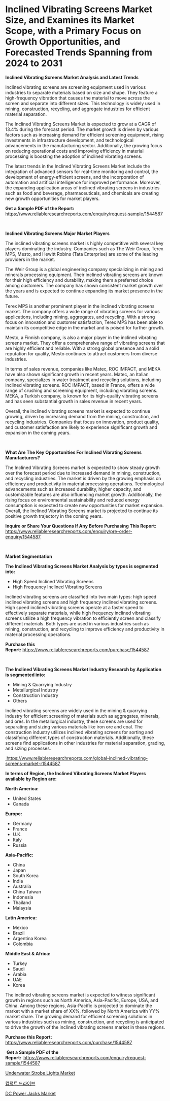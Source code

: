 <p><h1>Inclined Vibrating Screens Market Size, and Examines its Market Scope, with a Primary Focus on Growth Opportunities, and Forecasted Trends Spanning from 2024 to 2031</h1></p><p><strong>Inclined Vibrating Screens Market Analysis and Latest Trends</strong></p>
<p><p>Inclined vibrating screens are screening equipment used in various industries to separate materials based on size and shape. They feature a high-frequency vibration that causes the material to move across the screen and separate into different sizes. This technology is widely used in mining, construction, recycling, and aggregate industries for efficient material separation.</p><p>The Inclined Vibrating Screens Market is expected to grow at a CAGR of 13.4% during the forecast period. The market growth is driven by various factors such as increasing demand for efficient screening equipment, rising investments in infrastructure development, and technological advancements in the manufacturing sector. Additionally, the growing focus on reducing operational costs and improving efficiency in material processing is boosting the adoption of inclined vibrating screens.</p><p>The latest trends in the Inclined Vibrating Screens Market include the integration of advanced sensors for real-time monitoring and control, the development of energy-efficient screens, and the incorporation of automation and artificial intelligence for improved performance. Moreover, the expanding application areas of inclined vibrating screens in industries such as food and beverage, pharmaceuticals, and chemicals are creating new growth opportunities for market players.</p></p>
<p><strong>Get a Sample PDF of the Report:&nbsp;</strong> <a href="https://www.reliableresearchreports.com/enquiry/request-sample/1544587">https://www.reliableresearchreports.com/enquiry/request-sample/1544587</a></p>
<p>&nbsp;</p>
<p><strong>Inclined Vibrating Screens Major Market Players</strong></p>
<p><p>The inclined vibrating screens market is highly competitive with several key players dominating the industry. Companies such as The Weir Group, Terex MPS, Mesto, and Hewitt Robins (Tata Enterprise) are some of the leading providers in the market.</p><p>The Weir Group is a global engineering company specializing in mining and minerals processing equipment. Their inclined vibrating screens are known for their high efficiency and durability, making them a preferred choice among customers. The company has shown consistent market growth over the years and is expected to continue expanding its market presence in the future.</p><p>Terex MPS is another prominent player in the inclined vibrating screens market. The company offers a wide range of vibrating screens for various applications, including mining, aggregates, and recycling. With a strong focus on innovation and customer satisfaction, Terex MPS has been able to maintain its competitive edge in the market and is poised for further growth.</p><p>Mesto, a Finnish company, is also a major player in the inclined vibrating screens market. They offer a comprehensive range of vibrating screens that are highly efficient and reliable. With a strong global presence and a solid reputation for quality, Mesto continues to attract customers from diverse industries.</p><p>In terms of sales revenue, companies like Matec, ROC IMPACT, and MEKA have also shown significant growth in recent years. Matec, an Italian company, specializes in water treatment and recycling solutions, including inclined vibrating screens. ROC IMPACT, based in France, offers a wide range of crushing and screening equipment, including vibrating screens. MEKA, a Turkish company, is known for its high-quality vibrating screens and has seen substantial growth in sales revenue in recent years.</p><p>Overall, the inclined vibrating screens market is expected to continue growing, driven by increasing demand from the mining, construction, and recycling industries. Companies that focus on innovation, product quality, and customer satisfaction are likely to experience significant growth and expansion in the coming years.</p></p>
<p>&nbsp;</p>
<p><strong>What Are The Key Opportunities For Inclined Vibrating Screens Manufacturers?</strong></p>
<p><p>The Inclined Vibrating Screens market is expected to show steady growth over the forecast period due to increased demand in mining, construction, and recycling industries. The market is driven by the growing emphasis on efficiency and productivity in material processing operations. Technological advancements such as increased durability, higher capacity, and customizable features are also influencing market growth. Additionally, the rising focus on environmental sustainability and reduced energy consumption is expected to create new opportunities for market expansion. Overall, the Inclined Vibrating Screens market is projected to continue its positive growth trajectory in the coming years.</p></p>
<p><strong>Inquire or Share Your Questions If Any Before Purchasing This Report:</strong> <a href="https://www.reliableresearchreports.com/enquiry/pre-order-enquiry/1544587">https://www.reliableresearchreports.com/enquiry/pre-order-enquiry/1544587</a></p>
<p>&nbsp;</p>
<p><strong>Market Segmentation</strong></p>
<p><strong>The Inclined Vibrating Screens Market Analysis by types is segmented into:</strong></p>
<p><ul><li>High Speed Inclined Vibrating Screens</li><li>High Frequency Inclined Vibrating Screens</li></ul></p>
<p><p>Inclined vibrating screens are classified into two main types: high speed inclined vibrating screens and high frequency inclined vibrating screens. High speed inclined vibrating screens operate at a faster speed to effectively separate materials, while high frequency inclined vibrating screens utilize a high frequency vibration to efficiently screen and classify different materials. Both types are used in various industries such as mining, construction, and recycling to improve efficiency and productivity in material processing operations.</p></p>
<p><strong>Purchase this Report:&nbsp;</strong><a href="https://www.reliableresearchreports.com/purchase/1544587">https://www.reliableresearchreports.com/purchase/1544587</a></p>
<p>&nbsp;</p>
<p><strong>The Inclined Vibrating Screens Market Industry Research by Application is segmented into:</strong></p>
<p><ul><li>Mining & Quarrying Industry</li><li>Metallurgical Industry</li><li>Construction Industry</li><li>Others</li></ul></p>
<p><p>Inclined vibrating screens are widely used in the mining & quarrying industry for efficient screening of materials such as aggregates, minerals, and ores. In the metallurgical industry, these screens are used for separating and sizing various materials like iron ore and coal. The construction industry utilizes inclined vibrating screens for sorting and classifying different types of construction materials. Additionally, these screens find applications in other industries for material separation, grading, and sizing processes.</p></p>
<p><a href="https://www.reliableresearchreports.com/global-inclined-vibrating-screens-market-r1544587">&nbsp;https://www.reliableresearchreports.com/global-inclined-vibrating-screens-market-r1544587</a></p>
<p><strong>In terms of Region, the Inclined Vibrating Screens Market Players available by Region are:</strong></p>
<p>
    <p> <strong> North America: </strong>
        <ul>
            <li>United States</li>
            <li>Canada</li>
        </ul>
        </p> 
    <p> <strong> Europe: </strong>
        <ul>
            <li>Germany</li>
            <li>France</li>
            <li>U.K.</li>
            <li>Italy</li>
            <li>Russia</li>
        </ul>
        </p> 
    <p> <strong> Asia-Pacific: </strong>
        <ul>
            <li>China</li>
            <li>Japan</li>
            <li>South Korea</li>
            <li>India</li>
            <li>Australia</li>
            <li>China Taiwan</li>
            <li>Indonesia</li>
            <li>Thailand</li>
            <li>Malaysia</li>
        </ul>
        </p> 
    <p> <strong> Latin America: </strong>
        <ul>
            <li>Mexico</li>
            <li>Brazil</li>
            <li>Argentina Korea</li>
            <li>Colombia</li>
        </ul>
        </p> 
    <p> <strong> Middle East & Africa: </strong>
        <ul>
            <li>Turkey</li>
            <li>Saudi</li>
            <li>Arabia</li>
            <li>UAE</li>
            <li>Korea</li>
        </ul>
    </p>
    </p>
<p><p>The inclined vibrating screens market is expected to witness significant growth in regions such as North America, Asia-Pacific, Europe, USA, and China. Among these regions, Asia-Pacific is projected to dominate the market with a market share of XX%, followed by North America with YY% market share. The growing demand for efficient screening solutions in various industries such as mining, construction, and recycling is anticipated to drive the growth of the inclined vibrating screens market in these regions.</p></p>
<p><strong>Purchase this Report: </strong><a href="https://www.reliableresearchreports.com/purchase/1544587">https://www.reliableresearchreports.com/purchase/1544587</a></p>
<p>&nbsp;<strong>Get a Sample PDF of the Report:&nbsp;&nbsp;</strong><a href="https://www.reliableresearchreports.com/enquiry/request-sample/1544587">https://www.reliableresearchreports.com/enquiry/request-sample/1544587</a></p>
<p><strong></strong></p>
<p><p><a href="https://github.com/nicoletavirag/Market-Research-Report-List-2/blob/main/underwater-strobe-lights-market.md">Underwater Strobe Lights Market</a></p><p><a href="https://github.com/LanceOlsotn8978/Market-Research-Report-List-1/blob/main/807510425769.md">컴팩트 드라이브</a></p><p><a href="https://github.com/redneck06/Market-Research-Report-List-2/blob/main/dc-power-jacks-market.md">DC Power Jacks Market</a></p></p>